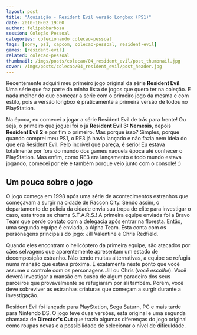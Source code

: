 ```yaml
---
layout: post
title: "Aquisição - Resident Evil versão Longbox (PS1)"
date: 2010-10-02 19:00
author: felipebbarbosa
session: Coleção Pessoal
categories: colecionando colecao-pessoal
tags: [sony, ps1, capcom, colecao-pessoal, resident-evil]
games: [resident-evil]
related: colecao-pessoal
thumbnail: /imgs/posts/colecao/04_resident_evil/post_thumbnail.jpg
cover: /imgs/posts/colecao/04_resident_evil/post_header.jpg
---
```


Recentemente adquiri meu primeiro jogo original da série **Resident Evil**. Uma série que faz parte
da minha lista de jogos que quero ter na coleção. E nada melhor do que começar a série com o
primeiro jogo da mesma e com estilo, pois a versão longbox é praticamente a primeira versão de todos
no PlayStation.

<!--more-->

Na época, eu comecei a jogar a série Resident Evil de trás para frente! Ou seja, o primeiro que
joguei foi o já **Resident Evil 3: Nemesis**, depois **Resident Evil 2** e por fim o primeiro.
Mas porque isso? Simples, porque quando comprei meu PS1, o RE3 já havia lançado e não fazia nem
ideia do que era Resident Evil. Pelo incrível que pareça, é serio! Eu estava totalmente por fora
do mundo dos games naquela época até conhecer o PlayStation. Mas enfim, como RE3 era lançamento
e todo mundo estava jogando, comecei por ele e também porque veio junto com o console! :)

## Um pouco sobre o jogo

O jogo começa em 1998 após uma série de acontecimentos estranhos que começavam a surgir na cidade
de Raccon City. Sendo assim, o departamento de polícia da cidade envia sua tropa de elite para
investigar o caso, esta tropa se chama S.T.A.R.S.! A primeira equipe enviada foi a Bravo Team que
perde contato com a delegacia após entrar na floresta. Então, uma segunda equipe é enviada, a
Alpha Team. Esta conta com os personagens principais do jogo: Jill Valentine e Chris Redfield.

Quando eles encontram o helicóptero da primeira equipe, são atacados por cães selvagens que
aparentemente apresentam um estado de decomposição estranho. Não tendo muitas alternativas, a
equipe se refugia numa mansão que estava próxima. É exatamente neste ponto que você assume o controle
com os personagens Jill ou Chris (_você escolhe_). Você deverá investigar a mansão em busca de
algum paradeiro dos seus parceiros que provavelmente se refugiaram por ali também. Porém,
você deve sobreviver as estranhas criaturas que começam a surgir durante a investigação.

Resident Evil foi lançado para PlayStation, Sega Saturn, PC e mais tarde para Nintendo DS. O jogo
teve duas versões, esta original e uma segunda chamada de **Director's Cut** que trazia algumas
diferenças do jogo original como roupas novas e a possibilidade de selecionar o nível de
dificuldade.
